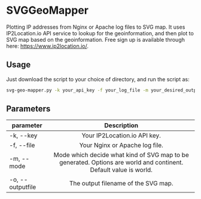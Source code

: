 # SVGGeoMapper
Plotting IP addresses from Nginx or Apache log files to SVG map. It uses IP2Location.io API service to lookup for the geoinformation, and then plot to SVG map based on the geoinformation. Free sign up is available through here: https://www.ip2location.io/.

## Usage
Just download the script to your choice of directory, and run the script as:
```bash
svg-geo-mapper.py -k your_api_key -f your_log_file -m your_desired_output_mode -o output_svg_filename
```

## Parameters
| parameter   |      Description      |
|----------|:-------------:|
| -k, --key |  Your IP2Location.io API key. |
| -f, --file | Your Nginx or Apache log file.   |
| -m, --mode | Mode which decide what kind of SVG map to be generated. Options are world and continent. Default value is world. |
| -o, --outputfile | The output filename of the SVG map. |
